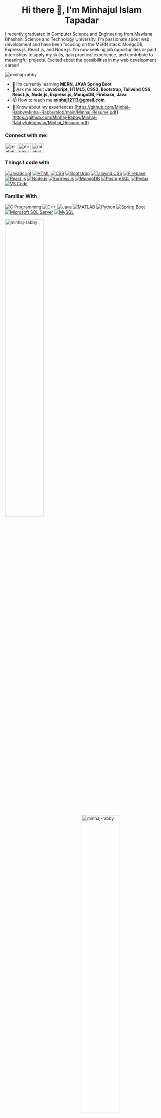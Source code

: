 <h1 align="center">Hi there 👋, I'm Minhajul Islam Tapadar</h1>
<p align="left">I recently graduated in Computer Science and Engineering from Mawlana Bhashani Science and Technology University. I'm passionate about web development and have been focusing on the MERN stack: MongoDB, Express.js, React.js, and Node.js. I'm now seeking job opportunities or paid internships to apply my skills, gain practical experience, and contribute to meaningful projects. Excited about the possibilities in my web development career!</p>

<p align="left"> <img src="https://komarev.com/ghpvc/?username=minhaj-rabby&label=Profile%20views&color=0e75b6&style=flat" alt="minhaj-rabby" /> </p>

- 🌱 I’m currently learning **MERN, JAVA Spring Boot**
- 💬 Ask me about **JavaScript, HTML5, CSS3, Bootstrap, Tailwind CSS, React.js, Node.js, Express.js, MongoDB, Firebase, Java**
- 📫 How to reach me **minhaj12113@gmail.com**
- 📄 Know about my experiences [https://github.com/Minhaj-Rabby/Minhaj-Rabby/blob/main/Minhaj_Resume.pdf](https://github.com/Minhaj-Rabby/Minhaj-Rabby/blob/main/Minhaj_Resume.pdf)
<h3 align="left">Connect with me:</h3>
<p align="left">
<a href="https://linkedin.com/in/minhaj-rabbi/" target="blank"><img align="center" src="https://raw.githubusercontent.com/rahuldkjain/github-profile-readme-generator/master/src/images/icons/Social/linked-in-alt.svg" alt="minhajul-rabbi-53a2b4190" height="30" width="40" /></a>
<a href="https://fb.com/minhajrabbi121" target="blank"><img align="center" src="https://raw.githubusercontent.com/rahuldkjain/github-profile-readme-generator/master/src/images/icons/Social/facebook.svg" alt="minhajrabbi121" height="30" width="40" /></a>
<a href="https://instagram.com/minhajul_rabbi" target="blank"><img align="center" src="https://raw.githubusercontent.com/rahuldkjain/github-profile-readme-generator/master/src/images/icons/Social/instagram.svg" alt="minhajul_rabbi" height="30" width="40" /></a>
</p>

<h3 align="left">Things I code with</h3>
 
[![JavaScript](https://img.shields.io/badge/JavaScript-F7DF1E?style=flat&logo=javascript&logoColor=black)](https://developer.mozilla.org/en-US/docs/Web/JavaScript)
[![HTML](https://img.shields.io/badge/HTML5-E34F26?style=flat&logo=html5&logoColor=white)](https://developer.mozilla.org/en-US/docs/Web/HTML)
[![CSS](https://img.shields.io/badge/CSS3-1572B6?style=flat&logo=css3&logoColor=white)](https://developer.mozilla.org/en-US/docs/Web/CSS)
[![Bootstrap](https://img.shields.io/badge/Bootstrap-7952B3?style=flat&logo=bootstrap&logoColor=white)](https://getbootstrap.com/)
[![Tailwind CSS](https://img.shields.io/badge/Tailwind_CSS-38B2AC?style=flat&logo=tailwind-css&logoColor=white)](https://tailwindcss.com/)
[![Firebase](https://img.shields.io/badge/Firebase-FFCA28?style=flat&logo=firebase&logoColor=black)](https://firebase.google.com/)
[![React.js](https://img.shields.io/badge/React.js-61DAFB?style=flat&logo=react&logoColor=black)](https://reactjs.org/)
[![Node.js](https://img.shields.io/badge/Node.js-339933?style=flat&logo=node.js&logoColor=white)](https://nodejs.org/)
[![Express.js](https://img.shields.io/badge/Express.js-000000?style=flat&logo=express&logoColor=white&color=808080)](https://expressjs.com/)
[![MongoDB](https://img.shields.io/badge/MongoDB-47A248?style=flat&logo=mongodb&logoColor=white)](https://www.mongodb.com/)
[![PostgreSQL](https://img.shields.io/badge/PostgreSQL-336791?style=flat&logo=postgresql&logoColor=white)](https://www.postgresql.org/)
[![Redux](https://img.shields.io/badge/Redux-764ABC?style=flat&logo=redux&logoColor=white)](https://redux.js.org/)
[![VS Code](https://img.shields.io/badge/VS_Code-007ACC?style=flat&logo=visual-studio-code&logoColor=white)](https://code.visualstudio.com/)</br>

<h3>Familiar With</h3>

[![C Programming](https://img.shields.io/badge/C_Programming-00599C?style=flat&logo=c&logoColor=white)](https://www.cprogramming.com/)
[![C++](https://img.shields.io/badge/C++-00599C?style=flat&logo=c%2B%2B&logoColor=white&color=FFCA28)](https://www.w3schools.com/cpp/)
[![Java](https://img.shields.io/badge/Java-007396?style=flat&logo=java&logoColor=white&color=E34F26)](https://www.java.com/)
[![MATLAB](https://img.shields.io/badge/MATLAB-0076A8?style=flat&logo=matlab&logoColor=white&color=808080)](https://www.mathworks.com/)
[![Python](https://img.shields.io/badge/Python-FFA500?style=flat&logo=python&logoColor=white)](https://www.python.org/)
[![Spring Boot](https://img.shields.io/badge/Spring_Boot-00FF00?style=flat&logo=spring&logoColor=white)](https://spring.io/)
[![Microsoft SQL Server](https://img.shields.io/badge/Microsoft_SQL_Server-CC2927?style=flat&logo=microsoft-sql-server&logoColor=white)](https://www.microsoft.com/en-us/sql-server)
[![MySQL](https://img.shields.io/badge/MySQL-008080?style=flat&logo=mysql&logoColor=white)](https://www.mysql.com/)




<div><p><img align="left" src="https://github-readme-stats.vercel.app/api/top-langs?username=minhaj-rabby&show_icons=true&locale=en&layout=compact"width="50%"  alt="minhaj-rabby" /></p>
<p>&nbsp;<img align="right" src="https://github-readme-stats.vercel.app/api?username=minhaj-rabby&show_icons=true&locale=en" width="50%"  alt="minhaj-rabby" /></p>
</div>
<div><p><img align="center" src="https://github-readme-streak-stats.herokuapp.com/?user=minhaj-rabby&" width="50%" alt="minhaj-rabby" /></p></div>
